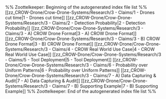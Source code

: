 %% Zoottelkeeper: Beginning of the autogenerated index file list  %%
 [[zz_CROW-Drone/Crow-Drone-Systems/Research/3 - Claims/1 - Drones cut time|1 - Drones cut time]]
 [[zz_CROW-Drone/Crow-Drone-Systems/Research/3 - Claims/2 - Detection Probability|2 - Detection Probability]]
 [[zz_CROW-Drone/Crow-Drone-Systems/Research/3 - Claims/3 - A) CROW Drone Format|3 - A) CROW Drone Format]]
 [[zz_CROW-Drone/Crow-Drone-Systems/Research/3 - Claims/3 - B) CROW Drone Format|3 - B) CROW Drone Format]]
 [[zz_CROW-Drone/Crow-Drone-Systems/Research/3 - Claims/4 - CROW Real World Use Case|4 - CROW Real World Use Case]]
 [[zz_CROW-Drone/Crow-Drone-Systems/Research/3 - Claims/5 - Tool Deployment|5 - Tool Deployment]]
 [[zz_CROW-Drone/Crow-Drone-Systems/Research/3 - Claims/6 - Probability over Uniform Patterns|6 - Probability over Uniform Patterns]]
 [[zz_CROW-Drone/Crow-Drone-Systems/Research/3 - Claims/7 - A) Data Capturing & Audit|7 - A) Data Capturing & Audit]]
 [[zz_CROW-Drone/Crow-Drone-Systems/Research/3 - Claims/7 - B) Supporting Example|7 - B) Supporting Example]]
%% Zoottelkeeper: End of the autogenerated index file list  %%
